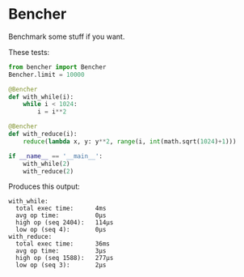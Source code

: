 Bencher
=======

Benchmark some stuff if you want.

These tests:
```python
from bencher import Bencher
Bencher.limit = 10000

@Bencher
def with_while(i):
    while i < 1024:
        i = i**2

@Bencher
def with_reduce(i):
    reduce(lambda x, y: y**2, range(i, int(math.sqrt(1024)+1)))

if __name__ == '__main__':
    with_while(2)
    with_reduce(2)
```

Produces this output:
```
with_while:
  total exec time:      4ms
  avg op time:          0μs
  high op (seq 2404):   114μs
  low op (seq 4):       0μs
with_reduce:
  total exec time:      36ms
  avg op time:          3μs
  high op (seq 1588):   277μs
  low op (seq 3):       2μs
```
